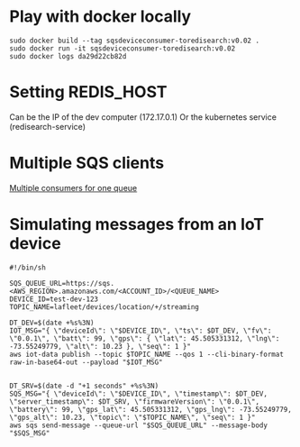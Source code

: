 
# Play with docker locally

```
sudo docker build --tag sqsdeviceconsumer-toredisearch:v0.02 .
sudo docker run -it sqsdeviceconsumer-toredisearch:v0.02
sudo docker logs da29d22cb82d
```

# Setting REDIS_HOST

Can be the IP of the dev computer (172.17.0.1)
Or the kubernetes service (redisearch-service)

# Multiple SQS clients

[Multiple consumers for one queue](https://github.com/bbc/sqs-consumer/issues/51)

# Simulating messages from an IoT device

```
#!/bin/sh

SQS_QUEUE_URL=https://sqs.<AWS_REGION>.amazonaws.com/<ACCOUNT_ID>/<QUEUE_NAME>
DEVICE_ID=test-dev-123
TOPIC_NAME=lafleet/devices/location/+/streaming

DT_DEV=$(date +%s%3N)
IOT_MSG="{ \"deviceId\": \"$DEVICE_ID\", \"ts\": $DT_DEV, \"fv\": \"0.0.1\", \"batt\": 99, \"gps\": { \"lat\": 45.505331312, \"lng\": -73.55249779, \"alt\": 10.23 }, \"seq\": 1 }"
aws iot-data publish --topic $TOPIC_NAME --qos 1 --cli-binary-format raw-in-base64-out --payload "$IOT_MSG"


DT_SRV=$(date -d "+1 seconds" +%s%3N)
SQS_MSG="{ \"deviceId\": \"$DEVICE_ID\", \"timestamp\": $DT_DEV, \"server_timestamp\": $DT_SRV, \"firmwareVersion\": \"0.0.1\", \"battery\": 99, \"gps_lat\": 45.505331312, \"gps_lng\": -73.55249779, \"gps_alt\": 10.23, \"topic\": \"$TOPIC_NAME\", \"seq\": 1 }"
aws sqs send-message --queue-url "$SQS_QUEUE_URL" --message-body "$SQS_MSG"

```
